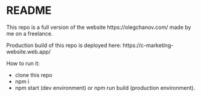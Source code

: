 <h1>README</h1>

<p>This repo is a full version of the website https://olegchanov.com/ made by me on a freelance.</p>
<p>Production build of this repo is deployed here: https://c-marketing-website.web.app/</p>

<p>How to run it:</p>
<ul>
<li>clone this repo</li>
<li>npm i</li>
<li>npm start (dev environment) or npm run build (production environment).</li>
</ul>

